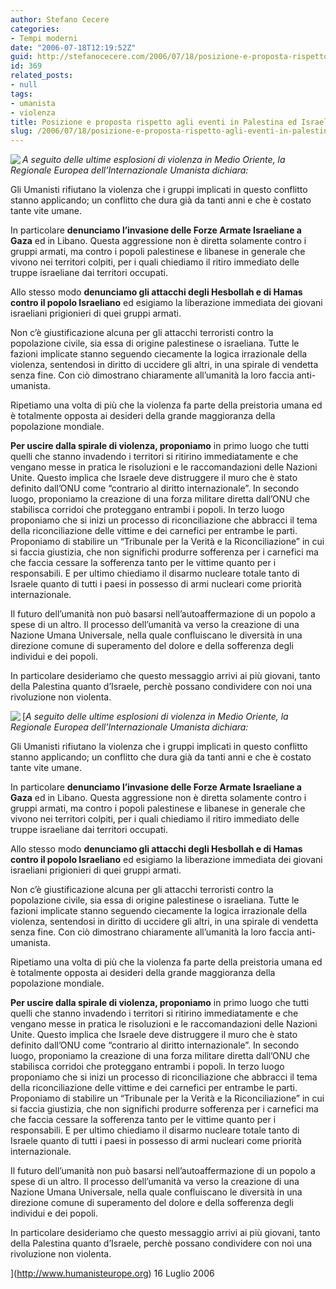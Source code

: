 ```yaml
---
author: Stefano Cecere
categories:
- Tempi moderni
date: "2006-07-18T12:19:52Z"
guid: http://stefanocecere.com/2006/07/18/posizione-e-proposta-rispetto-agli-eventi-in-palestina-ed-israele/
id: 369
related_posts:
- null
tags:
- umanista
- violenza
title: Posizione e proposta rispetto agli eventi in Palestina ed Israele
slug: /2006/07/18/posizione-e-proposta-rispetto-agli-eventi-in-palestina-ed-israele/
---
```


[<img align="left" src="http://www.humanisteurope.org/typo3temp/pics/8a3cdf76e6.jpg" />](http://www.humanisteurope.org/it/home/#)_A seguito delle ultime esplosioni di violenza in Medio Oriente, la Regionale Europea dell’Internazionale Umanista dichiara:_

<p class="bodytext">
  Gli Umanisti rifiutano la violenza che i gruppi implicati in questo conflitto stanno applicando; un conflitto che dura già da tanti anni e che è costato tante vite umane.
</p>

In particolare **denunciamo l’invasione delle Forze Armate Israeliane a Gaza** ed in Libano. Questa aggressione non è diretta solamente contro i gruppi armati, ma contro i popoli palestinese e libanese in generale che vivono nei territori colpiti, per i quali chiediamo il ritiro immediato delle truppe israeliane dai territori occupati.

Allo stesso modo **denunciamo gli attacchi degli Hesbollah e di Hamas  contro il popolo Israeliano** ed esigiamo la liberazione immediata dei giovani israeliani prigionieri di quei gruppi armati.

Non c’è giustificazione alcuna per gli attacchi terroristi contro la popolazione civile, sia essa di origine palestinese o israeliana. Tutte le fazioni implicate stanno seguendo ciecamente la logica irrazionale della violenza, sentendosi in diritto di uccidere gli altri, in una spirale di vendetta senza fine. Con ciò dimostrano chiaramente all’umanità la loro faccia anti-umanista.

Ripetiamo una volta di più che la violenza fa parte della preistoria umana ed è totalmente opposta ai desideri della grande maggioranza della popolazione mondiale.

**Per uscire dalla spirale di violenza, proponiamo** in primo luogo che tutti quelli che stanno invadendo i territori si ritirino immediatamente e che vengano messe in pratica le risoluzioni e le raccomandazioni delle Nazioni Unite. Questo implica che Israele deve distruggere il muro che è stato definito dall’ONU come “contrario al diritto internazionale”. In secondo luogo, proponiamo la creazione di una forza militare diretta dall’ONU che stabilisca corridoi che proteggano entrambi i popoli. In terzo luogo proponiamo che si inizi un processo di riconciliazione che abbracci il tema della riconciliazione delle vittime e dei carnefici per entrambe le parti. Proponiamo di stabilire un “Tribunale per la Verità e la Riconciliazione” in cui si faccia giustizia, che non significhi produrre sofferenza per i carnefici ma che faccia cessare la sofferenza tanto per le vittime quanto per i responsabili. E per ultimo chiediamo il disarmo nucleare totale tanto di Israele quanto di tutti i paesi in possesso di armi nucleari come priorità internazionale.

Il futuro dell’umanità non può basarsi nell’autoaffermazione di un popolo a spese di un altro. Il processo dell’umanità va verso la creazione di una Nazione Umana Universale, nella quale confluiscano le diversità in una direzione comune di superamento del dolore e della sofferenza degli individui e dei popoli.

In particolare desideriamo che questo messaggio arrivi ai più giovani, tanto della Palestina quanto d’Israele, perchè possano condividere con noi una rivoluzione non violenta.

[[<img align="left" src="http://www.humanisteurope.org/typo3temp/pics/8a3cdf76e6.jpg" />](http://www.humanisteurope.org/it/home/#)_A seguito delle ultime esplosioni di violenza in Medio Oriente, la Regionale Europea dell’Internazionale Umanista dichiara:_

<p class="bodytext">
  Gli Umanisti rifiutano la violenza che i gruppi implicati in questo conflitto stanno applicando; un conflitto che dura già da tanti anni e che è costato tante vite umane.
</p>

In particolare **denunciamo l’invasione delle Forze Armate Israeliane a Gaza** ed in Libano. Questa aggressione non è diretta solamente contro i gruppi armati, ma contro i popoli palestinese e libanese in generale che vivono nei territori colpiti, per i quali chiediamo il ritiro immediato delle truppe israeliane dai territori occupati.

Allo stesso modo **denunciamo gli attacchi degli Hesbollah e di Hamas  contro il popolo Israeliano** ed esigiamo la liberazione immediata dei giovani israeliani prigionieri di quei gruppi armati.

Non c’è giustificazione alcuna per gli attacchi terroristi contro la popolazione civile, sia essa di origine palestinese o israeliana. Tutte le fazioni implicate stanno seguendo ciecamente la logica irrazionale della violenza, sentendosi in diritto di uccidere gli altri, in una spirale di vendetta senza fine. Con ciò dimostrano chiaramente all’umanità la loro faccia anti-umanista.

Ripetiamo una volta di più che la violenza fa parte della preistoria umana ed è totalmente opposta ai desideri della grande maggioranza della popolazione mondiale.

**Per uscire dalla spirale di violenza, proponiamo** in primo luogo che tutti quelli che stanno invadendo i territori si ritirino immediatamente e che vengano messe in pratica le risoluzioni e le raccomandazioni delle Nazioni Unite. Questo implica che Israele deve distruggere il muro che è stato definito dall’ONU come “contrario al diritto internazionale”. In secondo luogo, proponiamo la creazione di una forza militare diretta dall’ONU che stabilisca corridoi che proteggano entrambi i popoli. In terzo luogo proponiamo che si inizi un processo di riconciliazione che abbracci il tema della riconciliazione delle vittime e dei carnefici per entrambe le parti. Proponiamo di stabilire un “Tribunale per la Verità e la Riconciliazione” in cui si faccia giustizia, che non significhi produrre sofferenza per i carnefici ma che faccia cessare la sofferenza tanto per le vittime quanto per i responsabili. E per ultimo chiediamo il disarmo nucleare totale tanto di Israele quanto di tutti i paesi in possesso di armi nucleari come priorità internazionale.

Il futuro dell’umanità non può basarsi nell’autoaffermazione di un popolo a spese di un altro. Il processo dell’umanità va verso la creazione di una Nazione Umana Universale, nella quale confluiscano le diversità in una direzione comune di superamento del dolore e della sofferenza degli individui e dei popoli.

In particolare desideriamo che questo messaggio arrivi ai più giovani, tanto della Palestina quanto d’Israele, perchè possano condividere con noi una rivoluzione non violenta.

](http://www.humanisteurope.org) 16 Luglio 2006